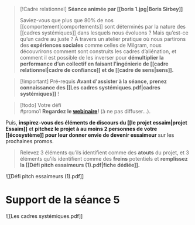 >[!Cadre relationnel]
>**Séance animée par [[boris 1.jpg|Boris Sirbey]]**
>
>Saviez-vous que plus que 80% de nos [[comportement|comportements]] sont déterminés par la nature des [[cadres systémiques]] dans lesquels nous évoluons ? Mais qu’est-ce qu’un cadre au juste ? À travers un atelier pratique où nous partirons des **expériences sociales** comme celles de Milgram, nous découvrirons comment sont construits les cadres d’aliénation, et comment il est possible de les inverser pour **démultiplier la performance d’un collectif en faisant l’ingénierie de [[cadre relationnel|cadre de confiance]] et de [[cadre de sens|sens]].**

>[!important] Pré-requis
>**Avant d'assister à la séance, prenez connaissance des [[Les cadres systémiques.pdf|cadres systémiques]]** !

> [!todo] Votre défi  
> #promo1
>  **Regardez le [webinaire](https://drive.google.com/file/d/1WsX9NZ-lsBCJkUobE_0gKstaBgEPw_GI/view?usp=drive_link)!** (à ne pas diffuser…).
> 
Puis, **inspirez-vous des éléments de discours du [[le projet essaim|projet Essaim]]** et **pitchez le projet à au moins 2 personnes de votre [[écosystème]] pour leur donner envie de devenir essaimeur** sur les prochaines promos. 
>  
>  Relevez 3 éléments qu’ils identifient comme des **atouts** du projet, et 3 éléments qu'ils identifient comme des **freins** potentiels et **remplissez la [[Défi pitch essaimeurs (1).pdf|fiche dédiée]].**

![[Défi pitch essaimeurs (1).pdf]]

# Support de la séance 5

![[Les cadres systémiques.pdf]]
